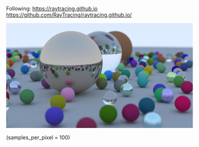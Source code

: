 
Following: https://raytracing.github.io
  https://github.com/RayTracing/raytracing.github.io/


![out.png](./out.png)

(samples_per_pixel = 100)

